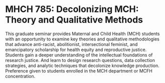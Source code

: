 # MHCH 785: Decolonizing MCH: Theory and Qualitative Methods

This graduate seminar provides Maternal and Child Health (MCH) students with an opportunity to examine key theories and qualitative methodologies that advance anti-racist, abolitionist, intersectional feminist, and emancipatory scholarship for health equity and reproductive justice. Students gain a deeper understanding of the intellectual foundations of research justice. And learn to design research questions, data collection strategies, and analytic techniques that decolonize knowledge production. Preference given to students enrolled in the MCH department or MCFH concentration.